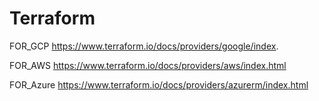 # Terraform

FOR_GCP
https://www.terraform.io/docs/providers/google/index.

FOR_AWS
https://www.terraform.io/docs/providers/aws/index.html

FOR_Azure
https://www.terraform.io/docs/providers/azurerm/index.html

